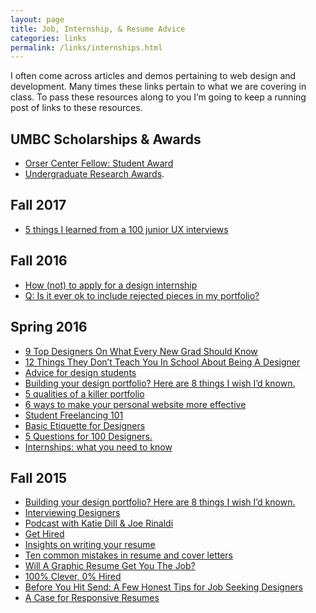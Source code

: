 ```yaml
---
layout: page
title: Job, Internship, & Resume Advice
categories: links
permalink: /links/internships.html
---
```


I often come across articles and demos pertaining to web design and development. Many times these links pertain to what we are covering in class. To pass these resources along to you I&#8217;m going to keep a running post of links to these resources.

## UMBC Scholarships & Awards
- <a href="http://amstcommunitystudies.org/" target="_blank" title="Orser Center Fellow: Student Award">Orser Center Fellow: Student Award</a>
- <a href="http://ur.umbc.edu/ura/" target="_blank" title="Undergraduate Research Awards">Undergraduate Research Awards</a>.

## Fall 2017
- <a href="https://medium.com/designer-recipes/what-i-learned-from-my-100-junior-ux-interviews-c414db144aa1" target="_blank" title="5 things I learned from a 100 junior UX interviews">5 things I learned from a 100 junior UX interviews</a>

## Fall 2016
- <a href="https://medium.com/yummygum-journal/how-not-to-apply-for-a-design-internship-4aac78fb9c97#.i8ahxla7p" target="_blank" title="How (not) to apply for a design internship">How (not) to apply for a design internship</a>
- <a href="https://deardesignstudent.com/q-is-it-ever-ok-to-include-rejected-pieces-in-my-portfolio-aad8a7f0afbd#.xuevji6zv" target="_blank" title="Q: Is it ever ok to include rejected pieces in my portfolio?">Q: Is it ever ok to include rejected pieces in my portfolio?</a>

## Spring 2016
- <a href="https://www.fastcodesign.com/3046364/10-designers-on-what-every-new-grad-should-know?utm_source=facebook" target="_blank" title="9 Top Designers On What Every New Grad Should Know">9 Top Designers On What Every New Grad Should Know</a>
- <a href="https://www.fastcodesign.com/3026839/12-things-they-dont-teach-you-in-school-about-being-a-designer" target="_blank" title="12 Things They Don't Teach You In School About Being A Designer">12 Things They Don&#8217;t Teach You In School About Being A Designer</a>
- <a href="http://www.davidairey.com/advice-for-design-students/" target="_blank" title="Advice for design students">Advice for design students</a>
- <a href="http://blog.invisionapp.com/building-a-design-portfolio/" target="_blank" title="Building your design portfolio? Here are 8 things I wish I'd known.">Building your design portfolio? Here are 8 things I wish I&#8217;d known.</a>
- <a href="http://www.creativebloq.com/portfolios/5-qualities-killer-portfolio-51620239" target="_blank" title="5 qualities of a killer portfolio">5 qualities of a killer portfolio</a>
- <a href="http://thenextweb.com/the-power-of-personal/2016/04/11/6-best-personal-websites/" target="_blank" title="6 ways to make your personal website more effective">6 ways to make your personal website more effective</a>
- <a href="https://studentfreelancing101.com/" target="_blank" title="Student Freelancing 101">Student Freelancing 101</a>
- <a href="http://www.slideshare.net/SeanAdams13/sean-adams-basic-etiquette-for-designers" target="_blank" title="Basic Etiquette for Designers">Basic Etiquette for Designers</a>
- <a href="http://5questionsfor100designers.com/" target="_blank" title="5 Questions for 100 Designers. A project by Yevgeny Yermakov">5 Questions for 100 Designers.</a>
- <a href="http://www.creativebloq.com/career/internships-what-you-need-know-21619275" target="_blank" title="Internships: what you need to know | Career | Creative Bloq">Internships: what you need to know</a>

## Fall 2015
- <a href="https://medium.com/doing-the-work/it-s-portfolio-season-here-s-8-thing-i-wish-i-d-known-while-designing-mine-4869308540e7" target="_blank" title="Building your design portfolio? Here are 8 things I wish Ipd known.">Building your design portfolio? Here are 8 things I wish I&#8217;d known.</a>
- <a href="http://danielmall.com/articles/interviewing-designers/" target="_blank" title="Interviewing Designers">Interviewing Designers</a>
- <a href="http://theuxintern.com/" target="_blank" title="Katie Dill & Joe Rinaldi">Podcast with Katie Dill & Joe Rinaldi</a>
- <a href="http://cognition.happycog.com/article/get-hired" target="_blank" title="Get Hired">Get Hired</a>
- <a href="http://www.aiga.org/resume-writing/" target="_blank" title="Insights on writing your resume">Insights on writing your resume</a>
- <a href="http://www.aiga.org/resume-common-mistakes/" target="_blank" title="Ten common mistakes in résumés and cover letters">Ten common mistakes in resume and cover letters</a>
- <a href="http://www.forbes.com/sites/work-in-progress/2012/06/28/will-a-graphic-resume-get-you-the-job-the-experts-respond/" target="_blank" title="Will A Graphic Resume Get You The Job?">Will A Graphic Resume Get You The Job?</a>
- <a href="https://deardesignstudent.com/100-clever-0-hired-77b8ad81ff7" target="_blank" title="100% Clever, 0% Hired">100% Clever, 0% Hired</a>
- <a href="http://cognition.happycog.com/article/before-you-hit-send-a-few-honest-tips-for-job-seeking-designers/" target="_blank" title="Before You Hit Send: A Few Honest Tips for Job Seeking Designers">Before You Hit Send: A Few Honest Tips for Job Seeking Designers</a>
- <a href="http://alistapart.com/article/a-case-for-responsive-resumes/" target="_blank" title="A Case for Responsive Résumés">A Case for Responsive Resumes</a>
